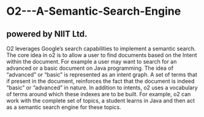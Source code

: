 # O2---A-Semantic-Search-Engine 
## powered by NIIT Ltd.
O2 leverages Google’s search capabilities to implement a semantic search. The core idea in o2 is to allow a user to find documents based on the Intent within the document. For example a user may want to search for an advanced or a basic document on Java programming. The idea of “advanced” or “basic” is represented as an intent graph. A set of terms that if present in the document, reinforces the fact that the document is indeed “basic” or “advanced” in nature. In addition to intents, o2 uses a vocabulary of terms around which these indexes are to be built. For example, o2 can work with the complete set of topics, a student learns in Java and then act as a semantic search engine for these topics.
